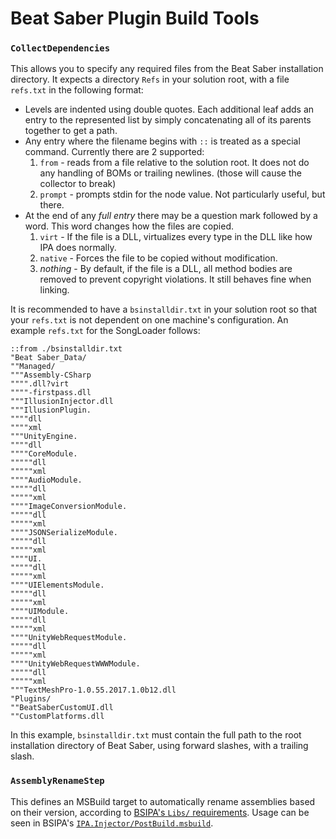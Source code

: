 # Beat Saber Plugin Build Tools
### `CollectDependencies`

This allows you to specify any required files from the Beat Saber installation directory. 
It expects a directory `Refs` in your solution root, with a file `refs.txt` in the following format:

- Levels are indented using double quotes. Each additional leaf adds an entry to the represented list by simply concatenating all of its parents together to get a path.
- Any entry where the filename begins with `::` is treated as a special command. Currently there are 2 supported:
  1. `from` - reads from a file relative to the solution root. It does not do any handling of BOMs or trailing newlines. (those will cause the collector to break)
  2. `prompt` - prompts stdin for the node value. Not particularly useful, but there.
- At the end of any *full entry* there may be a question mark followed by a word. This word changes how the files are copied.
  1. `virt` - If the file is a DLL, virtualizes every type in the DLL like how IPA does normally.
  2. `native` - Forces the file to be copied without modification.
  3. *nothing* - By default, if the file is a DLL, all method bodies are removed to prevent copyright violations. It still behaves fine when linking.

It is recommended to have a `bsinstalldir.txt` in your solution root so that your `refs.txt` is not dependent on one machine's configuration.
An example `refs.txt` for the SongLoader follows:
```
::from ./bsinstalldir.txt
"Beat Saber_Data/
""Managed/
"""Assembly-CSharp
"""".dll?virt
""""-firstpass.dll
"""IllusionInjector.dll
"""IllusionPlugin.
""""dll
""""xml
"""UnityEngine.
""""dll
""""CoreModule.
"""""dll
"""""xml
""""AudioModule.
"""""dll
"""""xml
""""ImageConversionModule.
"""""dll
"""""xml
""""JSONSerializeModule.
"""""dll
"""""xml
""""UI.
"""""dll
"""""xml
""""UIElementsModule.
"""""dll
"""""xml
""""UIModule.
"""""dll
"""""xml
""""UnityWebRequestModule.
"""""dll
"""""xml
""""UnityWebRequestWWWModule.
"""""dll
"""""xml
"""TextMeshPro-1.0.55.2017.1.0b12.dll
"Plugins/
""BeatSaberCustomUI.dll
""CustomPlatforms.dll
```

In this example, `bsinstalldir.txt` must contain the full path to the root installation directory of Beat Saber, using forward slashes, with a trailing slash.

### `AssemblyRenameStep`

This defines an MSBuild target to automatically rename assemblies based on their version, according to [BSIPA's `Libs/` requirements](https://github.com/nike4613/BeatSaber-IPA-Reloaded/wiki/Developing#additional-libraries).
Usage can be seen in BSIPA's [`IPA.Injector/PostBuild.msbuild`](https://github.com/nike4613/BeatSaber-IPA-Reloaded/blob/master/IPA.Injector/PostBuild.msbuild).
